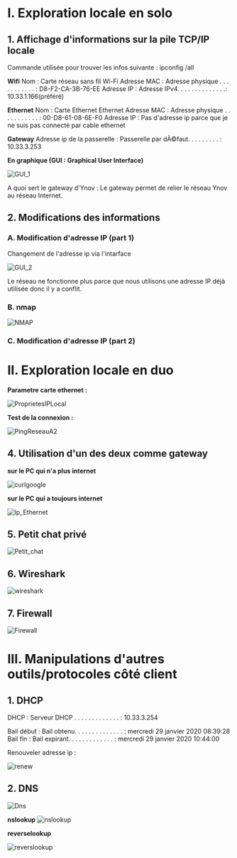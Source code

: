 # I. Exploration locale en solo

## 1. Affichage d'informations sur la pile TCP/IP locale

Commande utilisée pour trouver les infos suivante : ipconfig /all

**Wifi**
Nom : Carte réseau sans fil Wi-Fi
Adresse MAC : Adresse physique . . . . . . . . . . . : D8-F2-CA-3B-76-EE
Adresse IP : Adresse IPv4. . . . . . . . . . . . . .: 10.33.1.166(préféré)

**Ethernet**
Nom : Carte Ethernet Ethernet
Adresse MAC : Adresse physique . . . . . . . . . . . : 00-D8-61-08-6E-F0
Adresse IP : Pas d'adresse ip parce que je ne suis pas connecté par cable ethernet 

**Gateway**
Adresse ip de la passerelle : Passerelle par dÃ©faut. . . . . . . . . : 10.33.3.253

**En graphique (GUI : Graphical User Interface)**

![GUI_1](img/GUI_1.png)

A quoi sert le gateway d'Ynov : Le gateway permet de relier le réseau Ynov au réseau Internet.

## 2. Modifications des informations

### A. Modification d'adresse IP (part 1)

Changement de l'adresse ip via l'intarface

![GUI_2](img/GUI_2.png)

Le réseau ne fonctionne plus parce que nous utilisons une adresse IP déjà  utilisée donc il y a conflit.

### B. nmap

![NMAP](img/NMAP.png)

### C. Modification d'adresse IP (part 2)

# II. Exploration locale en duo

**Parametre carte ethernet :**

![ProprietesIPLocal](img/ProprietesIPLocal.png)

**Test de la connexion :**

![PingReseauA2](img/PingReseauA2.png)

## 4. Utilisation d'un des deux comme gateway

**sur le PC qui n'a plus internet**

![curlgoogle](img/curlgoogle.jpg)

**sur le PC qui a toujours internet**

![Ip_Ethernet](img/Ip_Ethernet.png)

## 5. Petit chat privé

![Petit_chat](img/petit_chat.png)

## 6. Wireshark

![wireshark](img/wireshark.png)

## 7. Firewall

![Firewall](img/firewall.png)

# III. Manipulations d'autres outils/protocoles côté client

## 1. DHCP

DHCP : Serveur DHCP . . . . . . . . . . . . . : 10.33.3.254

Bail début : Bail obtenu. . . . . . . . . . . . . . : mercredi 29 janvier 2020 08:39:28
Bail fin :  Bail expirant. . . . . . . . . . . . . : mercredi 29 janvier 2020 10:44:00

Renouveler adresse ip :

![renew](img/renew.png)

## 2. DNS

![Dns](img/dns1.png)

**nslookup**
![nslookup](img/nsloookup.png)

**reverselookup**

![reverslookup](img/reverselookup.png)
